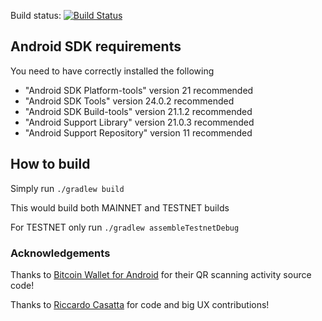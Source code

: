 Build status: [![Build Status](https://travis-ci.org/greenaddress/GreenBits.png?branch=master)](https://travis-ci.org/greenaddress/GreenBits) 

## Android SDK requirements

You need to have correctly installed the following

- "Android SDK Platform-tools" version 21 recommended
- "Android SDK Tools" version 24.0.2 recommended
- "Android SDK Build-tools" version 21.1.2 recommended
- "Android Support Library" version 21.0.3 recommended
- "Android Support Repository" version 11 recommended

## How to build

Simply run `./gradlew build`

This would build both MAINNET and TESTNET builds

For TESTNET only run `./gradlew assembleTestnetDebug`

### Acknowledgements

Thanks to [Bitcoin Wallet for Android](https://github.com/schildbach/bitcoin-wallet) for their QR scanning activity source code!

Thanks to [Riccardo Casatta](https://github.com/RCasatta) for code and big UX contributions!
